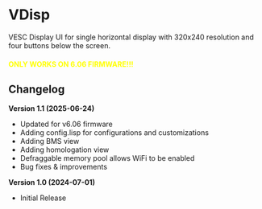 # VDisp

VESC Display UI for single horizontal display with 320x240 resolution and four buttons below the screen.

<H4><font color=yellow>ONLY WORKS ON 6.06 FIRMWARE!!!</font></H4>

## Changelog

**Version 1.1 (2025-06-24)**

* Updated for v6.06 firmware
* Adding config.lisp for configurations and customizations
* Adding BMS view
* Adding homologation view
* Defraggable memory pool allows WiFi to be enabled
* Bug fixes & improvements

**Version 1.0 (2024-07-01)**

* Initial Release

